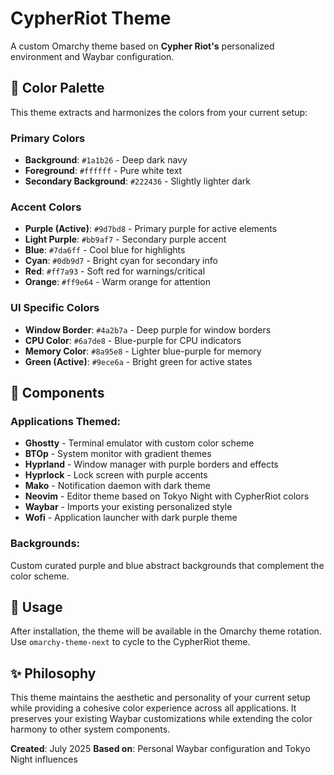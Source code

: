 # CypherRiot Theme

A custom Omarchy theme based on **Cypher Riot's** personalized environment and Waybar configuration.

## 🎨 Color Palette

This theme extracts and harmonizes the colors from your current setup:

### Primary Colors

- **Background**: `#1a1b26` - Deep dark navy
- **Foreground**: `#ffffff` - Pure white text
- **Secondary Background**: `#222436` - Slightly lighter dark

### Accent Colors

- **Purple (Active)**: `#9d7bd8` - Primary purple for active elements
- **Light Purple**: `#bb9af7` - Secondary purple accent
- **Blue**: `#7da6ff` - Cool blue for highlights
- **Cyan**: `#0db9d7` - Bright cyan for secondary info
- **Red**: `#ff7a93` - Soft red for warnings/critical
- **Orange**: `#ff9e64` - Warm orange for attention

### UI Specific Colors

- **Window Border**: `#4a2b7a` - Deep purple for window borders
- **CPU Color**: `#6a7de8` - Blue-purple for CPU indicators
- **Memory Color**: `#8a95e8` - Lighter blue-purple for memory
- **Green (Active)**: `#9ece6a` - Bright green for active states

## 📁 Components

### Applications Themed:

- **Ghostty** - Terminal emulator with custom color scheme
- **BTOp** - System monitor with gradient themes
- **Hyprland** - Window manager with purple borders and effects
- **Hyprlock** - Lock screen with purple accents
- **Mako** - Notification daemon with dark theme
- **Neovim** - Editor theme based on Tokyo Night with CypherRiot colors
- **Waybar** - Imports your existing personalized style
- **Wofi** - Application launcher with dark purple theme

### Backgrounds:

Custom curated purple and blue abstract backgrounds that complement the color scheme.

## 🚀 Usage

After installation, the theme will be available in the Omarchy theme rotation. Use `omarchy-theme-next` to cycle to the CypherRiot theme.

## ✨ Philosophy

This theme maintains the aesthetic and personality of your current setup while providing a cohesive color experience across all applications. It preserves your existing Waybar customizations while extending the color harmony to other system components.

**Created**: July 2025
**Based on**: Personal Waybar configuration and Tokyo Night influences
